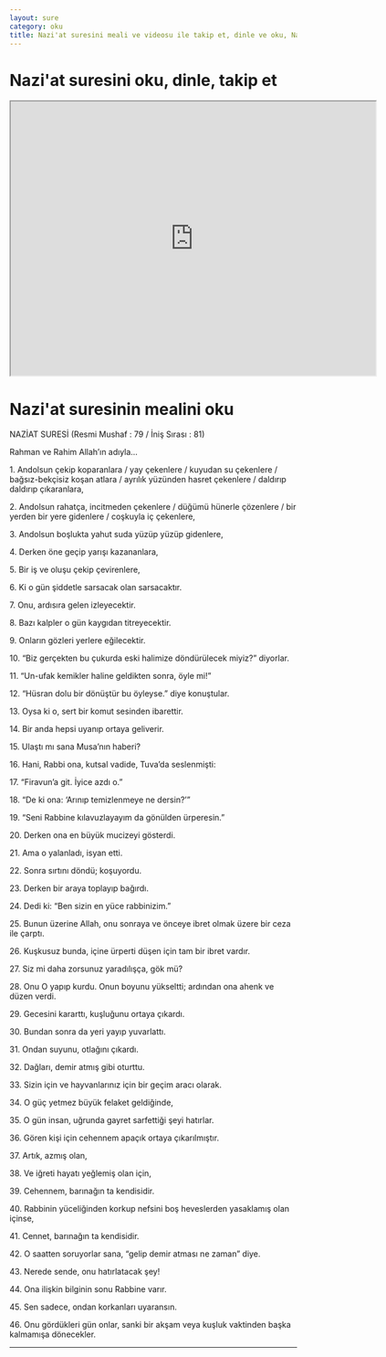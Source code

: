 ```yaml
---
layout: sure
category: oku
title: Nazi'at suresini meali ve videosu ile takip et, dinle ve oku, Nazi'at dinle, Nazi'at meali.
---
```


<div class="container">
  <div class="row">
    <div class="col-lg-12">
      <h1>Nazi'at suresini oku, dinle, takip et</h1>
      <div class="div-youtube-embed">
        <iframe width="640" height="480" src="https://www.youtube.com/embed/">frameborder="0" allowfullscreen></iframe>
      </div>
    </div>
  </div>

  <div class="row">
    <div class="col-lg-12">
      <h1>Nazi'at suresinin mealini oku</h1>
      <div><p></p><p></p><p>NAZİAT SURESİ (Resmi Mushaf : 79 / İniş Sırası : 81)</p><p>Rahman ve Rahim Allah’ın adıyla…</p><p></p><p></p><p>1. Andolsun çekip koparanlara / yay çekenlere / kuyudan su çekenlere / bağsız-bekçisiz koşan atlara / ayrılık yüzünden hasret çekenlere / daldırıp daldırıp çıkaranlara,</p><p></p><p></p><p>2. Andolsun rahatça, incitmeden çekenlere / düğümü hünerle çözenlere / bir yerden bir yere gidenlere / coşkuyla iç çekenlere,</p><p></p><p></p><p>3. Andolsun boşlukta yahut suda yüzüp yüzüp gidenlere,</p><p></p><p></p><p>4. Derken öne geçip yarışı kazananlara,</p><p></p><p></p><p>5. Bir iş ve oluşu çekip çevirenlere,</p><p></p><p></p><p>6. Ki o gün şiddetle sarsacak olan sarsacaktır.</p><p></p><p></p><p>7. Onu, ardısıra gelen izleyecektir.</p><p></p><p></p><p>8. Bazı kalpler o gün kaygıdan titreyecektir.</p><p></p><p></p><p>9. Onların gözleri yerlere eğilecektir.</p><p></p><p></p><p>10. “Biz gerçekten bu çukurda eski halimize döndürülecek miyiz?” diyorlar.</p><p></p><p></p><p>11. “Un-ufak kemikler haline geldikten sonra, öyle mi!”</p><p></p><p></p><p>12. “Hüsran dolu bir dönüştür bu öyleyse.” diye konuştular.</p><p></p><p></p><p>13. Oysa ki o, sert bir komut sesinden ibarettir.</p><p></p><p></p><p>14. Bir anda hepsi uyanıp ortaya geliverir.</p><p></p><p></p><p>15. Ulaştı mı sana Musa’nın haberi?</p><p></p><p></p><p>16. Hani, Rabbi ona, kutsal vadide, Tuva’da seslenmişti:</p><p></p><p></p><p>17. “Firavun’a git. İyice azdı o.”</p><p></p><p></p><p>18. “De ki ona: ‘Arınıp temizlenmeye ne dersin?’”</p><p></p><p></p><p>19. “Seni Rabbine kılavuzlayayım da gönülden ürperesin.”</p><p></p><p></p><p>20. Derken ona en büyük mucizeyi gösterdi.</p><p></p><p></p><p>21. Ama o yalanladı, isyan etti.</p><p></p><p></p><p>22. Sonra sırtını döndü; koşuyordu.</p><p></p><p></p><p>23. Derken bir araya toplayıp bağırdı.</p><p></p><p></p><p>24. Dedi ki: “Ben sizin en yüce rabbinizim.”</p><p></p><p></p><p>25. Bunun üzerine Allah, onu sonraya ve önceye ibret olmak üzere bir ceza ile çarptı.</p><p></p><p></p><p>26. Kuşkusuz bunda, içine ürperti düşen için tam bir ibret vardır.</p><p></p><p></p><p>27. Siz mi daha zorsunuz yaradılışça, gök mü?</p><p></p><p></p><p>28. Onu O yapıp kurdu. Onun boyunu yükseltti; ardından ona ahenk ve düzen verdi.</p><p></p><p></p><p>29. Gecesini kararttı, kuşluğunu ortaya çıkardı.</p><p></p><p></p><p>30. Bundan sonra da yeri yayıp yuvarlattı.</p><p></p><p></p><p>31. Ondan suyunu, otlağını çıkardı.</p><p></p><p></p><p>32. Dağları, demir atmış gibi oturttu.</p><p></p><p></p><p>33. Sizin için ve hayvanlarınız için bir geçim aracı olarak.</p><p></p><p></p><p>34. O güç yetmez büyük felaket geldiğinde,</p><p></p><p></p><p>35. O gün insan, uğrunda gayret sarfettiği şeyi hatırlar.</p><p></p><p></p><p>36. Gören kişi için cehennem apaçık ortaya çıkarılmıştır.</p><p></p><p></p><p>37. Artık, azmış olan,</p><p></p><p></p><p>38. Ve iğreti hayatı yeğlemiş olan için,</p><p></p><p></p><p>39. Cehennem, barınağın ta kendisidir.</p><p></p><p></p><p>40. Rabbinin yüceliğinden korkup nefsini boş heveslerden yasaklamış olan içinse,</p><p></p><p></p><p>41. Cennet, barınağın ta kendisidir.</p><p></p><p></p><p>42. O saatten soruyorlar sana, “gelip demir atması ne zaman” diye.</p><p></p><p></p><p>43. Nerede sende, onu hatırlatacak şey!</p><p></p><p></p><p>44. Ona ilişkin bilginin sonu Rabbine varır.</p><p></p><p></p><p>45. Sen sadece, ondan korkanları uyaransın.</p><p></p><p></p><p>46. Onu gördükleri gün onlar, sanki bir akşam veya kuşluk vaktinden başka kalmamışa dönecekler.</p><p></p><p></p></div>
    </div>
  </div>
</div>
<hr />
